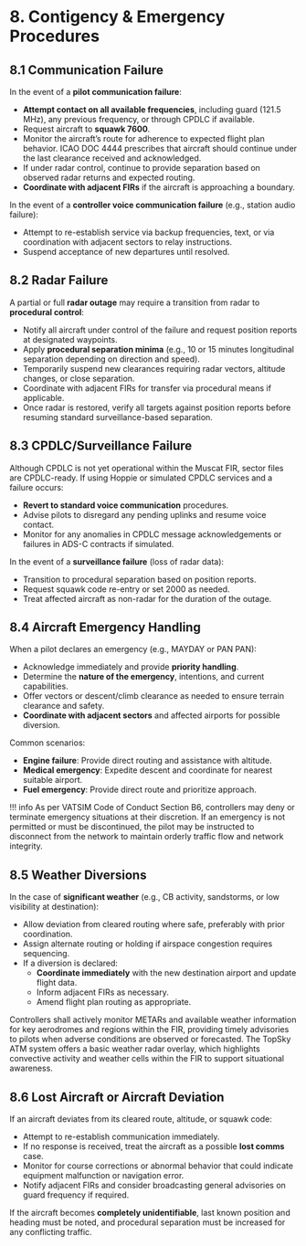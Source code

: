 # 8. Contigency & Emergency Procedures
## 8.1 Communication Failure
In the event of a **pilot communication failure**:

- **Attempt contact on all available frequencies**, including guard (121.5 MHz), any previous frequency, or through CPDLC if available.
- Request aircraft to **squawk 7600**.
- Monitor the aircraft’s route for adherence to expected flight plan behavior. ICAO DOC 4444 prescribes that aircraft should continue under the last clearance received and acknowledged.
- If under radar control, continue to provide separation based on observed radar returns and expected routing.
- **Coordinate with adjacent FIRs** if the aircraft is approaching a boundary.

In the event of a **controller voice communication failure** (e.g., station audio failure):

- Attempt to re-establish service via backup frequencies, text, or via coordination with adjacent sectors to relay instructions.
- Suspend acceptance of new departures until resolved.

## 8.2 Radar Failure
A partial or full **radar outage** may require a transition from radar to **procedural control**:

- Notify all aircraft under control of the failure and request position reports at designated waypoints.
- Apply **procedural separation minima** (e.g., 10 or 15 minutes longitudinal separation depending on direction and speed).
- Temporarily suspend new clearances requiring radar vectors, altitude changes, or close separation.
- Coordinate with adjacent FIRs for transfer via procedural means if applicable.
- Once radar is restored, verify all targets against position reports before resuming standard surveillance-based separation.

## 8.3 CPDLC/Surveillance Failure
Although CPDLC is not yet operational within the Muscat FIR, sector files are CPDLC-ready. If using Hoppie or simulated CPDLC services and a failure occurs:

- **Revert to standard voice communication** procedures.
- Advise pilots to disregard any pending uplinks and resume voice contact.
- Monitor for any anomalies in CPDLC message acknowledgements or failures in ADS-C contracts if simulated.

In the event of a **surveillance failure** (loss of radar data):

- Transition to procedural separation based on position reports.
- Request squawk code re-entry or set 2000 as needed.
- Treat affected aircraft as non-radar for the duration of the outage.

## 8.4 Aircraft Emergency Handling
When a pilot declares an emergency (e.g., MAYDAY or PAN PAN):

- Acknowledge immediately and provide **priority handling**.
- Determine the **nature of the emergency**, intentions, and current capabilities.
- Offer vectors or descent/climb clearance as needed to ensure terrain clearance and safety.
- **Coordinate with adjacent sectors** and affected airports for possible diversion.

Common scenarios:
- **Engine failure**: Provide direct routing and assistance with altitude.
- **Medical emergency**: Expedite descent and coordinate for nearest suitable airport.
- **Fuel emergency**: Provide direct route and prioritize approach.

!!! info
    As per VATSIM Code of Conduct Section B6, controllers may deny or terminate emergency situations at their discretion. If an emergency is not permitted or must be discontinued, the pilot may be instructed to disconnect from the network to maintain orderly traffic flow and network integrity.

## 8.5 Weather Diversions
In the case of **significant weather** (e.g., CB activity, sandstorms, or low visibility at destination):

- Allow deviation from cleared routing where safe, preferably with prior coordination.
- Assign alternate routing or holding if airspace congestion requires sequencing.
- If a diversion is declared:
  - **Coordinate immediately** with the new destination airport and update flight data.
  - Inform adjacent FIRs as necessary.
  - Amend flight plan routing as appropriate.

Controllers shall actively monitor METARs and available weather information for key aerodromes and regions within the FIR, providing timely advisories to pilots when adverse conditions are observed or forecasted. The TopSky ATM system offers a basic weather radar overlay, which highlights convective activity and weather cells within the FIR to support situational awareness.

## 8.6 Lost Aircraft or Aircraft Deviation
If an aircraft deviates from its cleared route, altitude, or squawk code:

- Attempt to re-establish communication immediately.
- If no response is received, treat the aircraft as a possible **lost comms** case.
- Monitor for course corrections or abnormal behavior that could indicate equipment malfunction or navigation error.
- Notify adjacent FIRs and consider broadcasting general advisories on guard frequency if required.

If the aircraft becomes **completely unidentifiable**, last known position and heading must be noted, and procedural separation must be increased for any conflicting traffic.